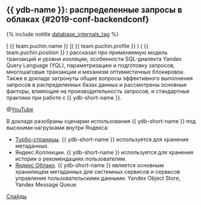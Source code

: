 ## {{ ydb-name }}: распределенные запросы в облаках {#2019-conf-backendconf}

{% include notitle [database_internals_tag](../../tags.md#database_internals) %}

[ {{ team.puchin.name }} ]( {{ team.puchin.profile }} ) ( {{ team.puchin.position }} ) рассказал про применяемую модель транзакций и уровни изоляции, особенности SQL-диалекта Yandex Query Language (YQL), параметризацию и подготовку запросов, многошаговые транзакции и механизм оптимистичных блокировок. Также в докладе затронуты общие вопросы эффективного выполнения запросов в распределенных базах данных и рассмотрены основные факторы, влияющие на производительность запросов, и стандартные практики при работе с {{ ydb-short-name }}.

@[YouTube](https://youtu.be/V95bBGB-89Y?t=15514)

В докладе разобраны сценарии использования {{ ydb-short-name }} под высокими нагрузками внутри Яндекса:
* [Турбо-страницы](https://yandex.ru/dev/turbo/). {{ ydb-short-name }} используется для хранения метаданных.
* Яндекс.Коллекции. {{ ydb-short-name }} используется для хранения истории о рекомендациях пользователям.
* [Яндекс Облако](https://yandex.cloud/ru/). {{ ydb-short-name }} является основным хранилищем метаданных для системных сервисов и сервисов управления пользовательскими данными: Yandex Object Store, Yandex Message Queue.

[Слайды](https://presentations.ydb.tech/2019/ru/backend_conf/presentation.pdf)